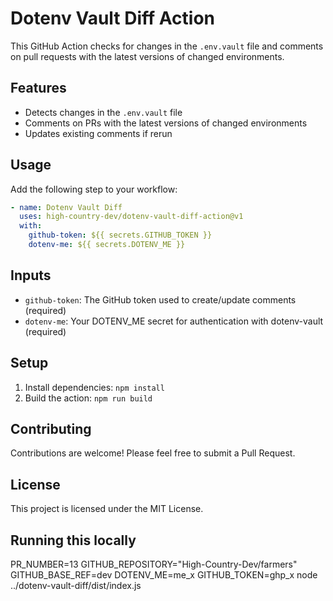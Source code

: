 # Dotenv Vault Diff Action

This GitHub Action checks for changes in the `.env.vault` file and comments on pull requests with the latest versions of changed environments.

## Features

- Detects changes in the `.env.vault` file
- Comments on PRs with the latest versions of changed environments
- Updates existing comments if rerun

## Usage

Add the following step to your workflow:

```yaml
- name: Dotenv Vault Diff
  uses: high-country-dev/dotenv-vault-diff-action@v1
  with:
    github-token: ${{ secrets.GITHUB_TOKEN }}
    dotenv-me: ${{ secrets.DOTENV_ME }}
```

## Inputs

- `github-token`: The GitHub token used to create/update comments (required)
- `dotenv-me`: Your DOTENV_ME secret for authentication with dotenv-vault (required)

## Setup

1. Install dependencies: `npm install`
2. Build the action: `npm run build`

## Contributing

Contributions are welcome! Please feel free to submit a Pull Request.

## License

This project is licensed under the MIT License.

## Running this locally

PR_NUMBER=13 GITHUB_REPOSITORY="High-Country-Dev/farmers" GITHUB_BASE_REF=dev DOTENV_ME=me_x GITHUB_TOKEN=ghp_x node ../dotenv-vault-diff/dist/index.js
